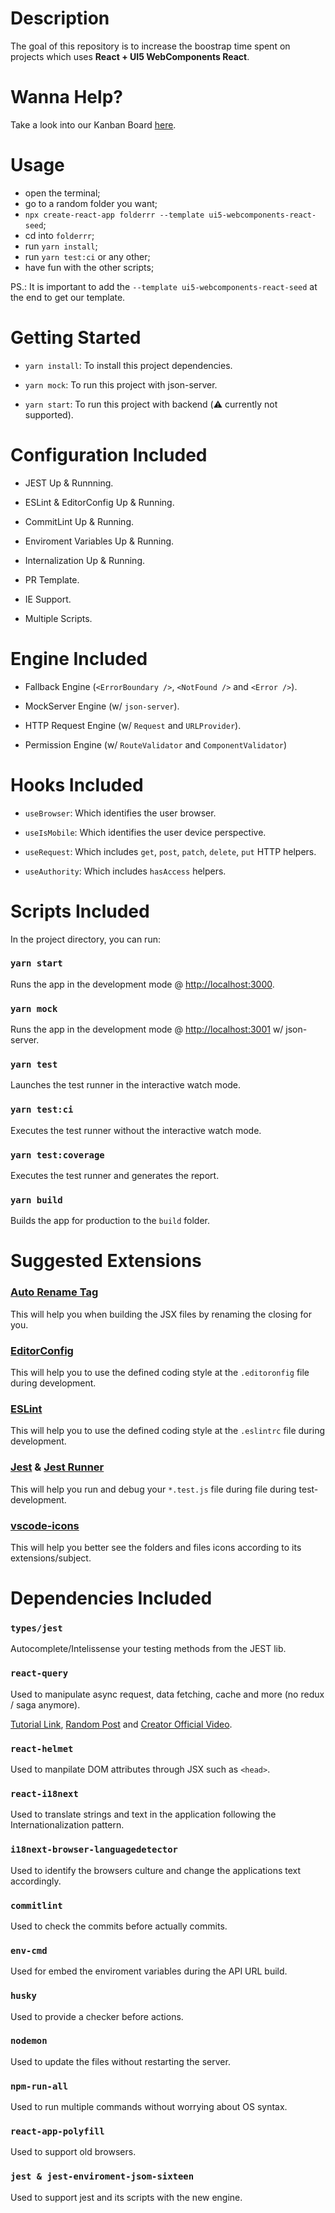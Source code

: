 # Description
 
The goal of this repository is to increase the boostrap time spent on projects which uses **React + UI5 WebComponents React**.

# Wanna Help?

Take a look into our Kanban Board [here](https://github.com/LuisValgoi/ui5-webcomponents-react-seed/projects/1?fullscreen=true).

# Usage

- open the terminal;
- go to a random folder you want;
- `npx create-react-app folderrr --template ui5-webcomponents-react-seed`;
- cd into `folderrr`;
- run `yarn install`;
- run `yarn test:ci` or any other;
- have fun with the other scripts;

PS.: It is important to add the `--template ui5-webcomponents-react-seed` at the end to get our template.

# Getting Started

- `yarn install`: To install this project dependencies.

- `yarn mock`: To run this project with json-server.

- `yarn start`: To run this project with backend (⚠️ currently not supported).

# Configuration Included

- JEST Up & Runnning.

- ESLint & EditorConfig Up & Running.

- CommitLint Up & Running.

- Enviroment Variables Up & Running.

- Internalization Up & Running.

- PR Template.

- IE Support.

- Multiple Scripts.


# Engine Included

- Fallback Engine (`<ErrorBoundary />`, `<NotFound />` and `<Error />`).

- MockServer Engine (w/ `json-server`).

- HTTP Request Engine (w/ `Request` and `URLProvider`).

- Permission Engine (w/ `RouteValidator` and `ComponentValidator`)


# Hooks Included

- `useBrowser`: Which identifies the user browser.

- `useIsMobile`: Which identifies the user device perspective.

- `useRequest`: Which includes `get`, `post`, `patch`, `delete`, `put` HTTP helpers.

- `useAuthority`: Which includes `hasAccess` helpers.

# Scripts Included

In the project directory, you can run:

### `yarn start`

Runs the app in the development mode @ [http://localhost:3000](http://localhost:3000).

### `yarn mock`

Runs the app in the development mode @ [http://localhost:3001](http://localhost:3000) w/ json-server.

### `yarn test`

Launches the test runner in the interactive watch mode.

### `yarn test:ci`

Executes the test runner without the interactive watch mode.

### `yarn test:coverage`

Executes the test runner and generates the report.

### `yarn build`

Builds the app for production to the `build` folder.


# Suggested Extensions

### [Auto Rename Tag](https://marketplace.visualstudio.com/items?itemName=formulahendry.auto-rename-tag)

This will help you when building the JSX files by renaming the closing for you.

### [EditorConfig](https://marketplace.visualstudio.com/items?itemName=EditorConfig.EditorConfig)

This will help you to use the defined coding style at the `.editoronfig` file during development.

### [ESLint](https://marketplace.visualstudio.com/items?itemName=dbaeumer.vscode-eslint)

This will help you to use the defined coding style at the `.eslintrc` file during development.

### [Jest](https://marketplace.visualstudio.com/items?itemName=Orta.vscode-jest#the-aim) & [Jest Runner](https://marketplace.visualstudio.com/items?itemName=dbaeumer.vscode-eslint)

This will help you run and debug your `*.test.js` file during file during test-development.

### [vscode-icons](https://marketplace.visualstudio.com/items?itemName=vscode-icons-team.vscode-icons)

This will help you better see the folders and files icons according to its extensions/subject.


# Dependencies Included

### `types/jest`

Autocomplete/Intelissense your testing methods from the JEST lib.

### `react-query`

Used to manipulate async request, data fetching, cache and more (no redux / saga anymore).

[Tutorial Link](https://www.youtube.com/watch?v=yccbCol546c), [Random Post](https://blog.bitsrc.io/how-to-start-using-react-query-4869e3d5680d) and [Creator Official Video](https://www.youtube.com/watch?v=seU46c6Jz7E).

### `react-helmet`

Used to manpilate DOM attributes through JSX such as `<head>`.

### `react-i18next`

Used to translate strings and text in the application following the Internationalization pattern.

### `i18next-browser-languagedetector`

Used to identify the browsers culture and change the applications text accordingly.

### `commitlint`

Used to check the commits before actually commits.

### `env-cmd`

Used for embed the enviroment variables during the API URL build.

### `husky`

Used to provide a checker before actions.

### `nodemon`

Used to update the files without restarting the server.

### `npm-run-all`

Used to run multiple commands without worrying about OS syntax.

### `react-app-polyfill`

Used to support old browsers.

### `jest & jest-enviroment-jsom-sixteen`

Used to support jest and its scripts with the new engine.
